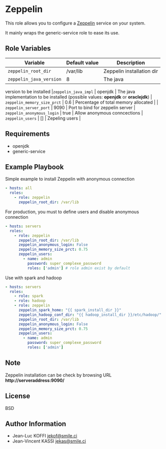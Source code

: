 Zeppelin
=========

This role allows you to configure a [Zeppelin](https://www.zeppelin.org/) service on your system.

It mainly wraps the generic-service role to ease its use.

Role Variables
--------------

Variable | Default value |Description
---------|---------------|--------------|
| `zeppelin_root_dir` | /var/lib | Zeppelin installation dir
| `zeppelin_java_version` | 8 | The java
version to be installed
|`zeppelin_java_impl` | openjdk | The java implementation to be installed (possible values: **openjdk** or **oraclejdk**)
| `zeppelin_memory_size_prct` | 0.6 | Percentage of total memory allocated |
| `zeppelin_server_port` | 9090 | Port to bind for zeppelin server
| `zeppelin_anonymous_login` | true | Allow anonymous conncections
| `zeppelin_users` | [] | Zepeling users |

Requirements
------------

* openjdk
* generic-service

Example Playbook
----------------

Simple example to install Zeppelin with anonymous connection

```yaml
- hosts: all
  roles:
    - role: zeppelin
      zeppelin_root_dir: /var/lib
```

For production, you must to define users and disable anonymous connection

```yaml
- hosts: servers
  roles:
    - role: zeppelin
      zeppelin_root_dir: /var/lib
      zeppelin_anonymous_login: False
      zeppelin_memory_size_prct: 0.75
      zeppelin_users:
        - name: admin
          password: super_complexe_password
          roles: ['admin'] # role admin exist by default
```

Use with spark and hadoop

```yaml
- hosts: servers
  roles:
    - role: spark
    - role: hadoop
    - role: zeppelin
      zeppelin_spark_home: "{{ spark_install_dir }}"
      zeppelin_hadoop_conf_dir: "{{ hadoop_install_dir }}/etc/hadoop/"
      zeppelin_root_dir: /var/lib
      zeppelin_anonymous_login: False
      zeppelin_memory_size_prct: 0.75
      zeppelin_users:
        - name: admin
          password: super_complexe_password
          roles: ['admin']
```

Note
----

Zeppelin installation can be check by browsing URL **http://serveraddress:9090/**

License
-------

BSD

Author Information
------------------

* Jean-Luc KOFFI <jekof@smile.ci>
* Jean-Vincent KASSI <jekas@smile.ci>
